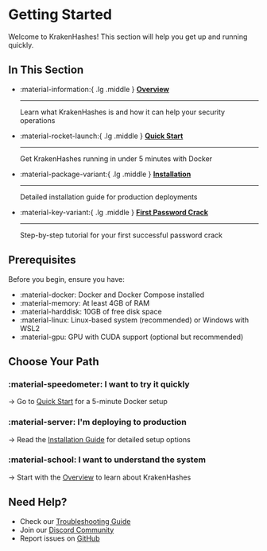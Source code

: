 # Getting Started

Welcome to KrakenHashes! This section will help you get up and running quickly.

## In This Section

<div class="grid cards" markdown>

-   :material-information:{ .lg .middle } **[Overview](overview.md)**

    ---

    Learn what KrakenHashes is and how it can help your security operations

-   :material-rocket-launch:{ .lg .middle } **[Quick Start](quick-start.md)**

    ---

    Get KrakenHashes running in under 5 minutes with Docker

-   :material-package-variant:{ .lg .middle } **[Installation](installation.md)**

    ---

    Detailed installation guide for production deployments

-   :material-key-variant:{ .lg .middle } **[First Password Crack](first-crack.md)**

    ---

    Step-by-step tutorial for your first successful password crack

</div>

## Prerequisites

Before you begin, ensure you have:

- :material-docker: Docker and Docker Compose installed
- :material-memory: At least 4GB of RAM
- :material-harddisk: 10GB of free disk space
- :material-linux: Linux-based system (recommended) or Windows with WSL2
- :material-gpu: GPU with CUDA support (optional but recommended)

## Choose Your Path

### :material-speedometer: **I want to try it quickly**
→ Go to [Quick Start](quick-start.md) for a 5-minute Docker setup

### :material-server: **I'm deploying to production**
→ Read the [Installation Guide](installation.md) for detailed setup options

### :material-school: **I want to understand the system**
→ Start with the [Overview](overview.md) to learn about KrakenHashes

## Need Help?

- Check our [Troubleshooting Guide](../user-guide/troubleshooting.md)
- Join our [Discord Community](https://discord.gg/taafA9cSFV)
- Report issues on [GitHub](https://github.com/ZerkerEOD/krakenhashes/issues)